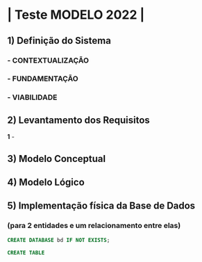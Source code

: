 # | Teste MODELO 2022 |

## 1) Definição do Sistema

### - CONTEXTUALIZAÇÃO

### - FUNDAMENTAÇÃO

### - VIABILIDADE

## 2) Levantamento dos Requisitos

__1__ - 

## 3) Modelo Conceptual

## 4) Modelo Lógico

## 5) Implementação física da Base de Dados
### (para 2 entidades e um relacionamento entre elas)

```sql
CREATE DATABASE bd IF NOT EXISTS;

CREATE TABLE 
``` 

